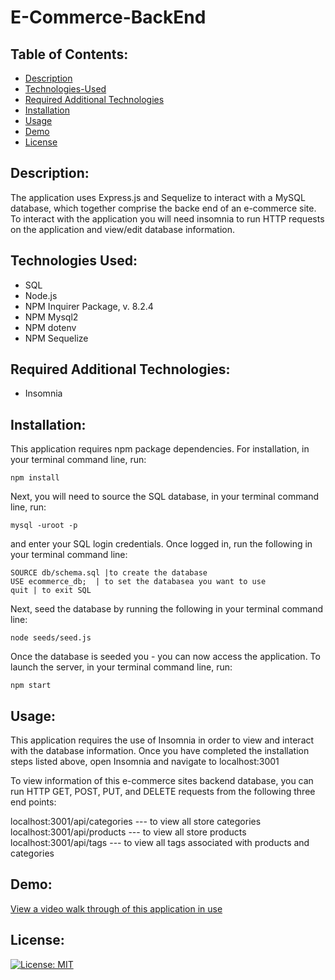 # E-Commerce-BackEnd

## Table of Contents:

- [Description](#description)
- [Technologies-Used](#technologies-used)
- [Required Additional Technologies](#required-additional-technologies) 
- [Installation](#installation)
- [Usage](#usage)
- [Demo](#demo)
- [License](#license)

## Description:

The application uses Express.js and Sequelize to interact with a MySQL database, which together comprise the backe end of an e-commerce site. To interact with the application you will need insomnia to run HTTP requests on the application and view/edit database information.

## Technologies Used:

- SQL 
- Node.js
- NPM Inquirer Package, v. 8.2.4
- NPM Mysql2
- NPM dotenv
- NPM Sequelize

## Required Additional Technologies:
- Insomnia

## Installation:

This application requires npm package dependencies.
For installation, in your terminal command line, run:
```
npm install
```
Next, you will need to source the SQL database, in your terminal command line, run:
``` 
mysql -uroot -p
```
and enter your SQL login credentials. 
Once logged in, run the following in your terminal command line:
```
SOURCE db/schema.sql |to create the database
USE ecommerce_db;  | to set the databasea you want to use
quit | to exit SQL
```
Next, seed the database by running the following in your terminal command line:
```
node seeds/seed.js
```
Once the database is seeded you - you can now access the application. To launch the server, in your terminal command line, run:
```
npm start
```
## Usage:

This application requires the use of Insomnia in order to view and interact with the database information. Once you have completed the installation steps listed above, open Insomnia and navigate to localhost:3001

To view information of this e-commerce sites backend database, you can run HTTP GET, POST, PUT, and DELETE requests from the following three end points:

localhost:3001/api/categories --- to view all store categories
localhost:3001/api/products --- to view all store products
localhost:3001/api/tags --- to view all tags associated with products and categories

## Demo:

[View a video walk through of this application in use]()

## License: 
[![License: MIT](https://img.shields.io/badge/License-MIT-yellow.svg)](https://opensource.org/licenses/MIT)
